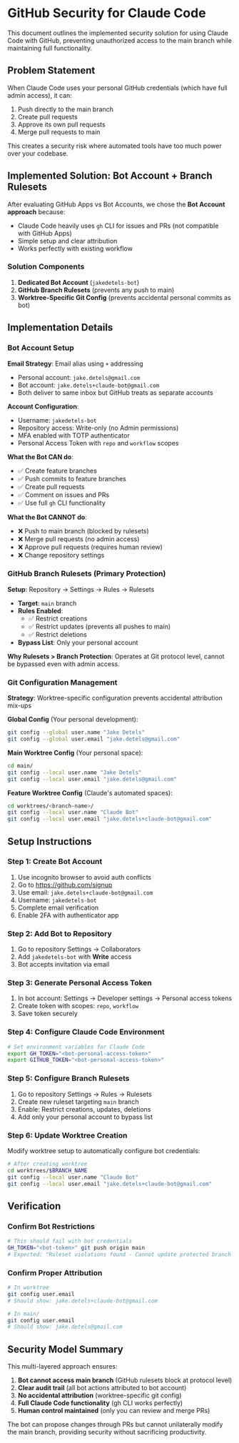 # GitHub Security for Claude Code

This document outlines the implemented security solution for using Claude Code with GitHub, preventing unauthorized access to the main branch while maintaining full functionality.

## Problem Statement

When Claude Code uses your personal GitHub credentials (which have full admin access), it can:

1. Push directly to the main branch
2. Create pull requests
3. Approve its own pull requests
4. Merge pull requests to main

This creates a security risk where automated tools have too much power over your codebase.

## Implemented Solution: Bot Account + Branch Rulesets

After evaluating GitHub Apps vs Bot Accounts, we chose the **Bot Account approach** because:

- Claude Code heavily uses `gh` CLI for issues and PRs (not compatible with GitHub Apps)
- Simple setup and clear attribution
- Works perfectly with existing workflow

### Solution Components

1. **Dedicated Bot Account** (`jakedetels-bot`)
2. **GitHub Branch Rulesets** (prevents any push to main)
3. **Worktree-Specific Git Config** (prevents accidental personal commits as bot)

## Implementation Details

### Bot Account Setup

**Email Strategy**: Email alias using `+` addressing

- Personal account: `jake.detels@gmail.com`
- Bot account: `jake.detels+claude-bot@gmail.com`
- Both deliver to same inbox but GitHub treats as separate accounts

**Account Configuration**:

- Username: `jakedetels-bot`
- Repository access: Write-only (no Admin permissions)
- MFA enabled with TOTP authenticator
- Personal Access Token with `repo` and `workflow` scopes

**What the Bot CAN do**:

- ✅ Create feature branches
- ✅ Push commits to feature branches
- ✅ Create pull requests
- ✅ Comment on issues and PRs
- ✅ Use full `gh` CLI functionality

**What the Bot CANNOT do**:

- ❌ Push to main branch (blocked by rulesets)
- ❌ Merge pull requests (no admin access)
- ❌ Approve pull requests (requires human review)
- ❌ Change repository settings

### GitHub Branch Rulesets (Primary Protection)

**Setup**: Repository → Settings → Rules → Rulesets

- **Target**: `main` branch
- **Rules Enabled**:
  - ✅ Restrict creations
  - ✅ Restrict updates (prevents all pushes to main)
  - ✅ Restrict deletions
- **Bypass List**: Only your personal account

**Why Rulesets > Branch Protection**: Operates at Git protocol level, cannot be bypassed even with admin access.

### Git Configuration Management

**Strategy**: Worktree-specific configuration prevents accidental attribution mix-ups

**Global Config** (Your personal development):

```bash
git config --global user.name "Jake Detels"
git config --global user.email "jake.detels@gmail.com"
```

**Main Worktree Config** (Your personal space):

```bash
cd main/
git config --local user.name "Jake Detels"
git config --local user.email "jake.detels@gmail.com"
```

**Feature Worktree Config** (Claude's automated spaces):

```bash
cd worktrees/<branch-name>/
git config --local user.name "Claude Bot"
git config --local user.email "jake.detels+claude-bot@gmail.com"
```

## Setup Instructions

### Step 1: Create Bot Account

1. Use incognito browser to avoid auth conflicts
2. Go to https://github.com/signup
3. Use email: `jake.detels+claude-bot@gmail.com`
4. Username: `jakedetels-bot`
5. Complete email verification
6. Enable 2FA with authenticator app

### Step 2: Add Bot to Repository

1. Go to repository Settings → Collaborators
2. Add `jakedetels-bot` with **Write** access
3. Bot accepts invitation via email

### Step 3: Generate Personal Access Token

1. In bot account: Settings → Developer settings → Personal access tokens
2. Create token with scopes: `repo`, `workflow`
3. Save token securely

### Step 4: Configure Claude Code Environment

```bash
# Set environment variables for Claude Code
export GH_TOKEN="<bot-personal-access-token>"
export GITHUB_TOKEN="<bot-personal-access-token>"
```

### Step 5: Configure Branch Rulesets

1. Go to repository Settings → Rules → Rulesets
2. Create new ruleset targeting `main` branch
3. Enable: Restrict creations, updates, deletions
4. Add only your personal account to bypass list

### Step 6: Update Worktree Creation

Modify worktree setup to automatically configure bot credentials:

```bash
# After creating worktree
cd worktrees/$BRANCH_NAME
git config --local user.name "Claude Bot"
git config --local user.email "jake.detels+claude-bot@gmail.com"
```

## Verification

### Confirm Bot Restrictions

```bash
# This should fail with bot credentials
GH_TOKEN="<bot-token>" git push origin main
# Expected: "Ruleset violations found - Cannot update protected branch 'main'"
```

### Confirm Proper Attribution

```bash
# In worktree
git config user.email
# Should show: jake.detels+claude-bot@gmail.com

# In main/
git config user.email
# Should show: jake.detels@gmail.com
```

## Security Model Summary

This multi-layered approach ensures:

1. **Bot cannot access main branch** (GitHub rulesets block at protocol level)
2. **Clear audit trail** (all bot actions attributed to bot account)
3. **No accidental attribution** (worktree-specific git config)
4. **Full Claude Code functionality** (gh CLI works perfectly)
5. **Human control maintained** (only you can review and merge PRs)

The bot can propose changes through PRs but cannot unilaterally modify the main branch, providing security without sacrificing productivity.
